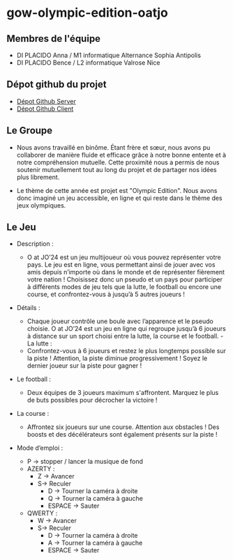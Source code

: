 # gow-olympic-edition-oatjo
## Membres de l'équipe
- DI PLACIDO Anna / M1 informatique Alternance Sophia Antipolis
- DI PLACIDO Bence / L2 informatique Valrose Nice
## Dépot github du projet
- [Dépot Github Server](https://github.com/Annadip5/serverOAtJO)
- [Dépot Github Client](https://github.com/Annadip5/clientOAtJO)

## Le Groupe
- Nous avons travaillé en binôme. Étant frère et sœur, nous avons pu collaborer de manière fluide et efficace grâce à notre bonne entente et à notre compréhension mutuelle. Cette proximité nous a permis de nous soutenir mutuellement tout au long du projet et de partager nos idées plus librement. 
 
- Le thème de cette année est projet est "Olympic Edition". Nous 
avons donc imaginé un jeu accessible, en ligne et qui reste dans le thème des jeux olympiques.  

## Le Jeu
- Description : 
  - O at JO’24 est un jeu multijoueur où vous pouvez représenter votre pays. Le jeu est en ligne, vous permettant ainsi de jouer avec vos amis depuis n’importe où dans le monde et de représenter fièrement votre nation ! 
Choisissez donc un pseudo et un pays pour participer à différents modes de jeu tels que la lutte, le football ou encore une course, et confrontez-vous à jusqu’à 5 autres joueurs ! 
 

- Détails :  
  - Chaque joueur contrôle une boule avec l’apparence et le pseudo choisie. O at JO’24 est un jeu en ligne qui regroupe jusqu’à 6 joueurs à distance sur un sport choisi entre la lutte, la course et le football. 
-La lutte :  
  - Confrontez-vous à 6 joueurs et restez le plus longtemps possible sur la piste ! Attention, la piste diminue progressivement ! Soyez le dernier joueur sur la piste pour gagner !
- Le football :
  - Deux équipes de 3 joueurs maximum s'affrontent. Marquez le plus de buts possibles pour décrocher la victoire !
- La course :
  - Affrontez six joueurs sur une course. Attention aux obstacles ! Des boosts et des décélérateurs sont également présents sur la piste !
- Mode d’emploi :
  	- P -> stopper / lancer la musique de fond
	- AZERTY :
		- Z -> Avancer
		- S-> Reculer
    		- D -> Tourner la caméra à droite
    		- Q -> Tourner la caméra à gauche
    		- ESPACE -> Sauter
	- QWERTY :
	  	- W -> Avancer
		- S-> Reculer
    		- D -> Tourner la caméra à droite
    		- A -> Tourner la caméra à gauche
    		- ESPACE -> Sauter


